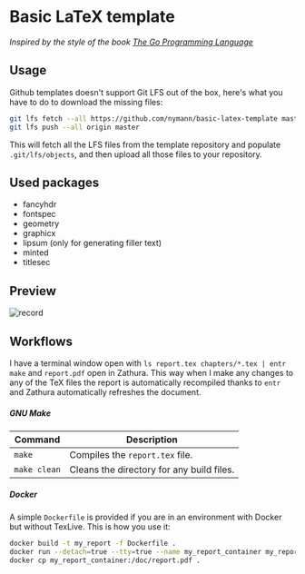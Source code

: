 # Basic LaTeX template
*Inspired by the style of the book [The Go Programming
Language](https://www.gopl.io/)*

## Usage
Github templates doesn't support Git LFS out of the box, here's what you have to
do to download the missing files:
```sh
git lfs fetch --all https://github.com/nymann/basic-latex-template master
git lfs push --all origin master
```
This will fetch all the LFS files from the template repository and populate
`.git/lfs/objects`, and then upload all those files to your repository.

## Used packages
- fancyhdr
- fontspec
- geometry
- graphicx
- lipsum (only for generating filler text)
- minted
- titlesec

## Preview
![record](https://user-images.githubusercontent.com/7005867/117787126-72e50a80-b246-11eb-940a-776212d3f053.gif)


## Workflows

I have a terminal window open with `ls report.tex chapters/*.tex | entr make`
and `report.pdf` open in Zathura. This way when I make any changes to any of the
TeX files the report is automatically recompiled thanks to `entr` and Zathura
automatically refreshes the document.

##### GNU Make
| Command      | Description                               |
| ---          | ---                                       |
| `make`       | Compiles the `report.tex` file.           |
| `make clean` | Cleans the directory for any build files. |


##### Docker
A simple `Dockerfile` is provided if you are in an environment with Docker but
without TexLive. This is how you use it:

```sh
docker build -t my_report -f Dockerfile .
docker run --detach=true --tty=true --name my_report_container my_report 
docker cp my_report_container:/doc/report.pdf .
```
